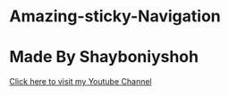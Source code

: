 # Amazing-sticky-Navigation

# Made By Shayboniyshoh

[Click here to visit my Youtube Channel](https://www.youtube.com/watch?v=QFS_1AC5fIg&feature=youtu.be)
